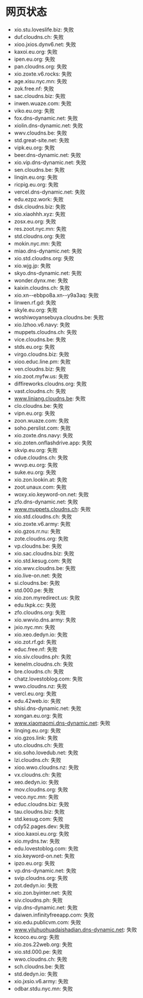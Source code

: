 # 网页状态
- xio.stu.loveslife.biz: 失败
- duf.cloudns.ch: 失败
- xioo.jxios.dynv6.net: 失败
- kaxoi.eu.org: 失败
- ipen.eu.org: 失败
- pan.cloudns.org: 失败
- xio.zoxte.v6.rocks: 失败
- age.xisu.nyc.mn: 失败
- zok.free.nf: 失败
- sac.cloudns.biz: 失败
- inwen.wuaze.com: 失败
- viko.eu.org: 失败
- fox.dns-dynamic.net: 失败
- xiolin.dns-dynamic.net: 失败
- wwv.cloudns.be: 失败
- std.great-site.net: 失败
- vipk.eu.org: 失败
- beer.dns-dynamic.net: 失败
- xio.vip.dns-dynamic.net: 失败
- sen.cloudns.be: 失败
- linqin.eu.org: 失败
- ricpig.eu.org: 失败
- vercel.dns-dynamic.net: 失败
- edu.ezpz.work: 失败
- dsk.cloudns.biz: 失败
- xio.xiaohhh.xyz: 失败
- zosx.eu.org: 失败
- res.zoot.nyc.mn: 失败
- std.cloudns.org: 失败
- mokin.nyc.mn: 失败
- miao.dns-dynamic.net: 失败
- xio.std.cloudns.org: 失败
- xio.wjg.jp: 失败
- skyo.dns-dynamic.net: 失败
- wonder.dynx.me: 失败
- kaixin.cloudns.ch: 失败
- xio.xn--ebbpo8a.xn--y9a3aq: 失败
- linwen.rf.gd: 失败
- skyle.eu.org: 失败
- woshiwoyansebuya.cloudns.be: 失败
- xio.lzhoo.v6.navy: 失败
- muppets.cloudns.ch: 失败
- vice.cloudns.be: 失败
- stds.eu.org: 失败
- virgo.cloudns.biz: 失败
- xioo.educ.line.pm: 失败
- ven.cloudns.biz: 失败
- xio.zoot.myfw.us: 失败
- diffireworks.cloudns.org: 失败
- vast.cloudns.ch: 失败
- www.liniang.cloudns.be: 失败
- clo.cloudns.be: 失败
- vipn.eu.org: 失败
- zoon.wuaze.com: 失败
- soho.perslist.com: 失败
- xio.zoxte.dns.navy: 失败
- xio.zoten.onflashdrive.app: 失败
- skvip.eu.org: 失败
- cdue.cloudns.ch: 失败
- wvvp.eu.org: 失败
- suke.eu.org: 失败
- xio.zon.lookin.at: 失败
- zoot.unaux.com: 失败
- woxy.xio.keyword-on.net: 失败
- zfo.dns-dynamic.net: 失败
- www.muppets.cloudns.ch: 失败
- xio.std.cloudns.ch: 失败
- xio.zoxte.v6.army: 失败
- xio.gzos.rr.nu: 失败
- zote.cloudns.org: 失败
- vp.cloudns.be: 失败
- xio.sac.cloudns.biz: 失败
- xio.std.kesug.com: 失败
- xio.wwv.cloudns.be: 失败
- xio.live-on.net: 失败
- si.cloudns.be: 失败
- std.000.pe: 失败
- xio.zon.myredirect.us: 失败
- edu.tkpk.cc: 失败
- zfo.cloudns.org: 失败
- xio.wwvio.dns.army: 失败
- jxio.nyc.mn: 失败
- xio.xeo.dedyn.io: 失败
- xio.zot.rf.gd: 失败
- educ.free.nf: 失败
- xio.siv.cloudns.ph: 失败
- kenelm.cloudns.ch: 失败
- bre.cloudns.ch: 失败
- chatz.lovestoblog.com: 失败
- wwo.cloudns.nz: 失败
- vercl.eu.org: 失败
- edu.42web.io: 失败
- shisi.dns-dynamic.net: 失败
- xongan.eu.org: 失败
- www.xiaomaomi.dns-dynamic.net: 失败
- linqing.eu.org: 失败
- xio.gzos.link: 失败
- uto.cloudns.ch: 失败
- xio.soho.lovedub.net: 失败
- lzi.cloudns.ch: 失败
- xioo.wwo.cloudns.nz: 失败
- vx.cloudns.ch: 失败
- xeo.dedyn.io: 失败
- mov.cloudns.org: 失败
- veco.nyc.mn: 失败
- educ.cloudns.biz: 失败
- tau.cloudns.biz: 失败
- std.kesug.com: 失败
- cdy52.pages.dev: 失败
- xioo.kaxoi.eu.org: 失败
- xio.mydns.tw: 失败
- edu.lovestoblog.com: 失败
- xio.keyword-on.net: 失败
- ipzo.eu.org: 失败
- vp.dns-dynamic.net: 失败
- svip.cloudns.org: 失败
- zot.dedyn.io: 失败
- xio.zon.byinter.net: 失败
- siv.cloudns.ph: 失败
- vip.dns-dynamic.net: 失败
- daiwen.infinityfreeapp.com: 失败
- xio.edu.publicvm.com: 失败
- www.yiluhuohuadaishadian.dns-dynamic.net: 失败
- kcoco.eu.org: 失败
- xio.zos.22web.org: 失败
- xio.std.000.pe: 失败
- wwo.cloudns.ch: 失败
- sch.cloudns.be: 失败
- std.dedyn.io: 失败
- xio.jxsio.v6.army: 失败
- odbar.stdu.nyc.mn: 失败
